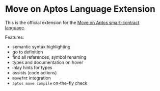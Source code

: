 # Move on Aptos Language Extension

This is the official extension for the [Move on Aptos smart-contract language](https://aptos.dev/en/build/smart-contracts).

Features:
* semantic syntax highlighting
* go to definition
* find all references, symbol renaming
* types and documentation on hover
* inlay hints for types
* assists (code actions)
* `movefmt` integration
* `aptos move compile` on-the-fly check
